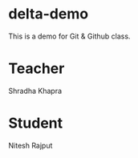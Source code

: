 # delta-demo
This is a demo for Git &amp; Github class.

# Teacher
Shradha Khapra

# Student
Nitesh Rajput